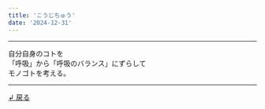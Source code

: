 ```yaml
---
title: 'こうじちゅう'
date: '2024-12-31'
---
```

***
自分自身のコトを  
「呼吸」から「呼吸のバランス」にずらして  
モノゴトを考える。
***
[ ↲ 戻る ](/posts/3)
